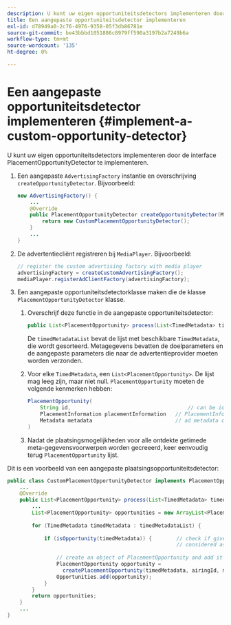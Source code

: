 ```yaml
---
description: U kunt uw eigen opportuniteitsdetectors implementeren door de interface PlacementOpportunityDetector te implementeren.
title: Een aangepaste opportuniteitsdetector implementeren
exl-id: d78949a0-2c76-4976-9358-05f3db86781e
source-git-commit: be43bbbd1051886c8979ff590a3197b2a7249b6a
workflow-type: tm+mt
source-wordcount: '135'
ht-degree: 0%

---
```


# Een aangepaste opportuniteitsdetector implementeren {#implement-a-custom-opportunity-detector}

U kunt uw eigen opportuniteitsdetectors implementeren door de interface PlacementOpportunityDetector te implementeren.

1. Een aangepaste `AdvertisingFactory` instantie en overschrijving `createOpportunityDetector`. Bijvoorbeeld:

   ```java
   new AdvertisingFactory() { 
       ... 
       @Override 
       public PlacementOpportunityDetector createOpportunityDetector(MediaPlayerItem item) { 
           return new CustomPlacementOpportunityDetector(); 
       } 
       ... 
   }
   ```

1. De advertentiecliënt registreren bij `MediaPlayer`. Bijvoorbeeld:

   ```java
   // register the custom advertising factory with media player 
   advertisingFactory = createCustomAdvertisingFactory(); 
   mediaPlayer.registerAdClientFactory(advertisingFactory);
   ```

1. Een aangepaste opportuniteitsdetectorklasse maken die de klasse `PlacementOpportunityDetector` klasse.
   1. Overschrijf deze functie in de aangepaste opportuniteitsdetector:

      ```java
      public List<PlacementOpportunity> process(List<TimedMetadata> timedMetadataList, Metadata metadata)
      ```

      De `timedMetadataList` bevat de lijst met beschikbare `TimedMetadata`, die wordt gesorteerd. Metagegevens bevatten de doelparameters en de aangepaste parameters die naar de advertentieprovider moeten worden verzonden.

   1. Voor elke `TimedMetadata`, een `List<PlacementOpportunity>`. De lijst mag leeg zijn, maar niet null. `PlacementOpportunity` moeten de volgende kenmerken hebben:

      ```java
      PlacementOpportunity( 
          String id,                                      // can be id from timedMetadata 
          PlacementInformation placementInformation   // PlacementInformation object containing Type, time, duration 
          Metadata metadata                           // ad metadata containing targeting params sent to the ad provider 
      )
      ```

   1. Nadat de plaatsingsmogelijkheden voor alle ontdekte getimede meta-gegevensvoorwerpen worden gecreeerd, keer eenvoudig terug `PlacementOpportunity` lijst.

Dit is een voorbeeld van een aangepaste plaatsingsopportuniteitsdetector:

```java
public class CustomPlacementOpportunityDetector implements PlacementOpportunityDetector { 
    ... 
    @Override 
    public List<PlacementOpportunity> process(List<TimedMetadata> timedMetadataList, Metadata metadata) { 
        ... 
        List<PlacementOpportunity> opportunities = new ArrayList<PlacementOpportunity>(); 
 
        for (TimedMetadata timedMetadata : timedMetadataList) { 
 
            if (isOpportunity(timedMetadata)) {        // check if given timedMetadata should be  
                                                       // considered as an opportunity 
 
                // create an object of PlacementOpportunity and add it to the opportunities list 
                PlacementOpportunity opportunity =  
                  createPlacementOpportunity(timedMetadata, airingId, metadata); 
                Opportunities.add(opportunity); 
            } 
        } 
        return opportunities; 
    }    
    ... 
} 
```
